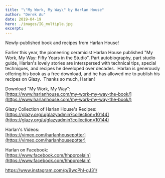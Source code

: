 ```yaml
---
title: "\"My Work, My Way\" by Harlan House"
author: "Derek Au"
date: 2019-04-19
hero: ./images/IG_multiple.jpg
excerpt: 
---
```


Newly-published book and recipes from Harlan House!

Earlier this year, the pioneering ceramicist Harlan House published "My Work, My Way: Fifty Years in the Studio". Part autobiography, part studio guide, Harlan's lovely stories are interspersed with technical tips, special techniques, and recipes he developed over decades.  Harlan is generously offering his book as a free download, and he has allowed me to publish his recipes on Glazy.  Thanks so much, Harlan!

Download "My Work, My Way":  
[https://www.harlanhouse.com/my-work-my-way-the-book/](https://www.harlanhouse.com/my-work-my-way-the-book/)

Glazy Collection of Harlan House's Recipes:  
[https://glazy.org/u/glazyadmin?collection=10144](https://glazy.org/u/glazyadmin?collection=10144)

Harlan's Videos:  
[https://vimeo.com/harlanhousepotter](https://vimeo.com/harlanhousepotter)

Harlan on Facebook:  
[https://www.facebook.com/hhporcelain](https://www.facebook.com/hhporcelain)

https://www.instagram.com/p/BwcPhI-gJ31/
